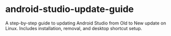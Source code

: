# android-studio-update-guide
A step-by-step guide to updating Android Studio from Old to New update on Linux. Includes installation, removal, and desktop shortcut setup.
